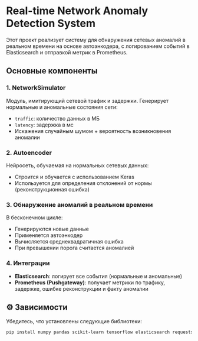 # Real-time Network Anomaly Detection System

Этот проект реализует систему для обнаружения сетевых аномалий в реальном времени на основе автоэнкодера, с логированием событий в Elasticsearch и отправкой метрик в Prometheus.

## Основные компоненты

### 1. **NetworkSimulator**
Модуль, имитирующий сетевой трафик и задержки. Генерирует нормальные и аномальные состояния сети:
- `traffic`: количество данных в МБ
- `latency`: задержка в мс
- Искажения случайным шумом + вероятность возникновения аномалии

### 2. **Autoencoder**
Нейросеть, обучаемая на нормальных сетевых данных:
- Строится и обучается с использованием Keras
- Используется для определения отклонений от нормы (реконструкционная ошибка)

### 3. **Обнаружение аномалий в реальном времени**
В бесконечном цикле:
- Генерируются новые данные
- Применяется автоэнкодер
- Вычисляется среднеквадратичная ошибка
- При превышении порога считается аномалией

### 4. **Интеграции**
- **Elasticsearch**: логирует все события (нормальные и аномальные)
- **Prometheus (Pushgateway)**: получает метрики по трафику, задержке, ошибке реконструкции и факту аномалии

## ⚙️ Зависимости

Убедитесь, что установлены следующие библиотеки:

```bash
pip install numpy pandas scikit-learn tensorflow elasticsearch requests
